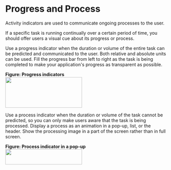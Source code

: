 # Progress and Process



Activity indicators are used to communicate ongoing processes to the user.

If a specific task is running continually over a certain period of time, you should offer users a visual cue about its progress or process.

Use a progress indicator when the duration or volume of the entire task can be predicted and communicated to the user. Both relative and absolute units can be used. Fill the progress bar from left to right as the task is being completed to make your application's progress as transparent as possible.

 

**Figure: Progress indicators**  
<img alt="" height="96" src="media/tizen-lite-ux-design-guide_designlibrary_v1.1_140922_core_29.png" width="240" />

 

Use a process indicator when the duration or volume of the task cannot be predicted, so you can only make users aware that the task is being processed. Display a process as an animation in a pop-up, list, or the header. Show the processing image in a part of the screen rather than in full screen.

 

**Figure: Process indicator in a pop-up**  
<img alt="" height="48" src="media/tizen-lite-ux-design-guide_designlibrary_v1.1_140922_core_30.png" width="240" />
